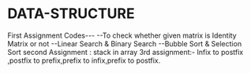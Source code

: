 # DATA-STRUCTURE
First Assignment Codes---
--To check whether given matrix is Identity Matrix or not --Linear Search & Binary Search --Bubble Sort & Selection Sort
second Assignment : stack in array
3rd assignment:- Infix to postfix ,postfix to prefix,prefix to infix,prefix to postfix.
